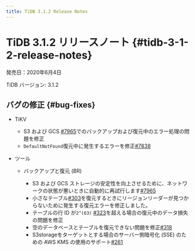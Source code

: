 ```yaml
---
title: TiDB 3.1.2 Release Notes
---
```


# TiDB 3.1.2 リリースノート {#tidb-3-1-2-release-notes}

発売日：2020年6月4日

TiDB バージョン: 3.1.2

## バグの修正 {#bug-fixes}

-   TiKV

    -   S3 および GCS [#7965](https://github.com/tikv/tikv/pull/7965)でのバックアップおよび復元中のエラー処理の問題を修正
    -   `DefaultNotFound`復元中に発生するエラーを修正[#7838](https://github.com/tikv/tikv/pull/7938)

-   ツール

    -   バックアップと復元 (BR)

        -   S3 および GCS ストレージの安定性を向上させるために、ネットワークの状態が悪いときに自動的に再試行します[#7965](https://github.com/tikv/tikv/pull/7965)
        -   小さなテーブル[#303](https://github.com/pingcap/br/pull/303)を復元するときにリージョンリーダーが見つからないために発生する復元エラーを修正しました。
        -   テーブルの行 ID が`2^(63)` [#323](https://github.com/pingcap/br/pull/323)を超える場合の復元中のデータ損失の問題を修正
        -   空のデータベースとテーブルを復元できない問題を修正[#318](https://github.com/pingcap/br/pull/318)
        -   S3storageをターゲットとする場合のサーバー側暗号化 (SSE) のための AWS KMS の使用のサポート[#261](https://github.com/pingcap/br/pull/261)
